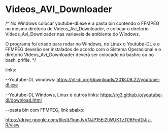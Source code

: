 # Videos_AVI_Downloader

/*
No Windows colocar youtube-dl.exe e a pasta bin contendo o FFMPEG no mesmo diretorio de Videos_Avi_Downloader, e colocar o diretório Videos_Avi_Downloader nas variaveis de ambiente do Windows.

O programa foi criado para rodar no Windows, no Linux o Youtube-DL e o FFMPEG deverão ser instalados de acordo com o Sistema Operacional e o diretorio Videos_Avi_Downloader deverá ser colocado no bashrc ou no bash_prifile.
*/

links:

--Youtube-DL windows:
https://yt-dl.org/downloads/2018.08.22/youtube-dl.exe

--Youtube-DL Windows, Linux e outros links:
https://rg3.github.io/youtube-dl/download.html

--pasta bin com FFMPEG, link abaixo:

https://drive.google.com/file/d/1ranJvVNJP15Ej2tWUKTzT06FmfDJjz-R/view

